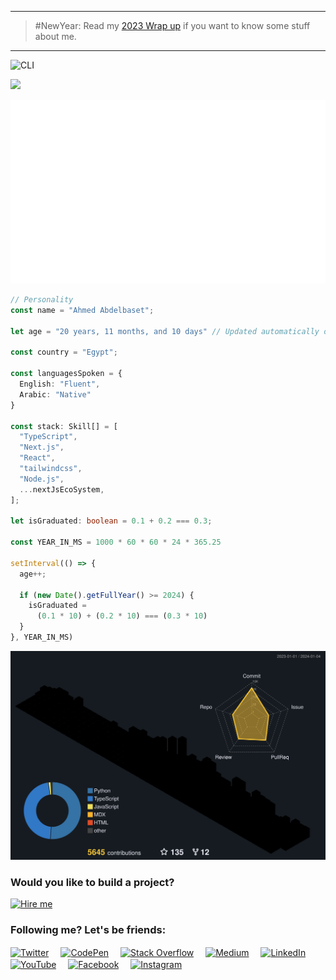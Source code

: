 <!--
  Code with ♥️
  © By Ahmed Abdelbaset 
  https://github.com/A7med3bdulBaset

-->

--- 
> #NewYear: Read my [2023 Wrap up](/wrapup/2023.md) if you want to know some stuff about me.
---

<!-- * IMPORTANT: Don't modify ./README.md since it's auto-generated. instead modify ./templates/README.md -->

<!-- Terminal: Text Animation -->
![CLI](https://readme-typing-svg.demolab.com?pause=1000&color=FFFFFF&center=false&width=435&lines=+npx+info+--dev;>+I+am+'Ahmed+Abdelbaset';>+Next.js,+React+developer;>+mostly+in+TypeScript;>+I'm+a+final-year+student+and+part-time+front-end+dev;>+BTW,+Open-sourcer)

<!-- Profile Views Counter -->
![](https://komarev.com/ghpvc/?username=A7med3bdulBaset)

<!-- OverView and Languages -->
<!--
![Overview](/images/overview.svg) 
![Languages](/images/languages.svg)
-->
![Languages](/images/languages.svg)

<!-- Code Snippet -->
```typescript
// Personality 
const name = "Ahmed Abdelbaset";

let age = "20 years, 11 months, and 10 days" // Updated automatically on January 5, 2024 at 2:44 AM 👨🏻‍💻

const country = "Egypt";

const languagesSpoken = {
  English: "Fluent",
  Arabic: "Native"
}

const stack: Skill[] = [
  "TypeScript",
  "Next.js",
  "React",
  "tailwindcss",
  "Node.js",
  ...nextJsEcoSystem,
];

let isGraduated: boolean = 0.1 + 0.2 === 0.3;

const YEAR_IN_MS = 1000 * 60 * 60 * 24 * 365.25

setInterval(() => {
  age++;
  
  if (new Date().getFullYear() >= 2024) {
    isGraduated = 
      (0.1 * 10) + (0.2 * 10) === (0.3 * 10)
  }
}, YEAR_IN_MS)

```
<!-- Skills -->
<!-- 
![My Skills](https://skillicons.dev/icons?i=html,css,sass,js,ts,tailwind,nextjs,react,redux,express,mongodb,prisma,firebase,bots,vscode,vite,figma,gulp&theme=dark&perline=6)
-->

<!-- 3D Contributions -->
[![3D](/profile-3d-contrib/MySettings.svg)](https://github.com/A7med3bdulBaset)

<!-- Upwork -->
### Would you like to build a project?
[![Hire me](https://img.shields.io/badge/UpWork-6FDA44?style=for-the-badge&logo=Upwork&label=Hire%20Ahmed%20on&logoColor=white&labelColor=16ae4c&color=16ae4c)](https://www.upwork.com/freelancers/~014c62e51cf0b7e1cf)

<!-- Social Links -->
### Following me? Let's be friends:

<a href="https://twitter.com/a7med3bdulbaset" target="blank"><img align="center" src="https://raw.githubusercontent.com/rahuldkjain/github-profile-readme-generator/master/src/images/icons/Social/twitter.svg" alt="Twitter" height="25" width="30" style="margin-right: 15px;"></a>
<a href="https://codepen.io/a7med3bdulbaset" target="blank"><img align="center" src="https://raw.githubusercontent.com/rahuldkjain/github-profile-readme-generator/master/src/images/icons/Social/codepen.svg" alt="CodePen" height="25" width="30" style="margin-right: 15px;"></a>
<a href="https://stackoverflow.com/users/a7med3bdulbaset" target="blank"><img align="center" src="https://raw.githubusercontent.com/rahuldkjain/github-profile-readme-generator/master/src/images/icons/Social/stack-overflow.svg" alt="Stack Overflow" height="25" width="30" style="margin-right: 15px;"></a>
<a href="https://medium.com/@a7med3bdulbaset" target="blank"><img align="center" src="https://raw.githubusercontent.com/rahuldkjain/github-profile-readme-generator/master/src/images/icons/Social/medium.svg" alt="Medium" height="25" width="30" style="margin-right: 15px;"></a>
<a href="https://linkedin.com/in/a7med3bdulbaset" target="blank"><img align="center" src="https://raw.githubusercontent.com/rahuldkjain/github-profile-readme-generator/master/src/images/icons/Social/linked-in-alt.svg" alt="LinkedIn" height="25" width="30" style="margin-right: 15px;"></a>
<a href="https://www.youtube.com/c/a7med3bdulbaset" target="blank"><img align="center" src="https://raw.githubusercontent.com/rahuldkjain/github-profile-readme-generator/master/src/images/icons/Social/youtube.svg" alt="YouTube" height="25" width="30" style="margin-right: 15px;"></a>
<a href="https://fb.com/a7med3bdulbaset" target="blank"><img align="center" src="https://raw.githubusercontent.com/rahuldkjain/github-profile-readme-generator/master/src/images/icons/Social/facebook.svg" alt="Facebook" height="25" width="30" style="margin-right: 15px;"></a>
<a href="https://instagram.com/a7med3bdulbaset" target="blank"><img align="center" src="https://raw.githubusercontent.com/rahuldkjain/github-profile-readme-generator/master/src/images/icons/Social/instagram.svg" alt="Instagram" height="25" width="30" style="margin-right: 15px;"></a>

<!-- 
https://rdme-stats.vercel.app/api?username=a7med3bdulbaset&show=reviews&hide=issues&show_icons=true&theme=dark&title_color=009fff&icon_color=009fff&text_color=cccccc&bg_color=45,111111,444444#gh-dark-mode-only
https://rdme-stats.vercel.app/api?username=a7med3bdulbaset&show=reviews&hide=issues&show_icons=true&theme=default#gh-light-mode-only

-->
